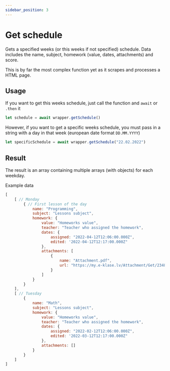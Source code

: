```yaml
---
sidebar_position: 3
---
```


# Get schedule

Gets a specified weeks (or this weeks if not specified) schedule. Data includes the name, subject, homework (value, dates, attachments) and score.

This is by far the most complex function yet as it scrapes and processes a HTML page.

## Usage

If you want to get this weeks schedule, just call the function and `await` or `.then` it
```js
let schedule = await wrapper.getSchedule()
```

However, if you want to get a specific weeks schedule, you must pass in a string with a day in that week (european date format `DD.MM.YYYY`)
```js
let specificSchedule = await wrapper.getSchedule("22.02.2022")
```

## Result

The result is an array containing multiple arrays (with objects) for each weekday.

Example data
```js
[
    [ // Monday
        { // First lesson of the day
            name: "Programming",
            subject: "Lessons subject",
            homework: {
                value: "Homeworks value",
                teacher: "Teacher who assigned the homework",
                dates: {
                    assigned: "2022-04-12T12:06:00.000Z",
                    edited: '2022-04-12T12:17:00.000Z"
                },
                attachments: [
                    {
                        name: "Attachment.pdf",
                        url: "https://my.e-klase.lv/Attachment/Get/2348dshj3v2f3"
                    }
                ]
            }
        }
    ],
    [ // Tuesday
        {
            name: "Math",
            subject: "Lessons subject",
            homework: {
                value: "Homeworks value",
                teacher: "Teacher who assigned the homework",
                dates: {
                    assigned: "2022-02-12T12:06:00.000Z",
                    edited: '2022-03-12T12:17:00.000Z"
                },
                attachments: []
            }
        }
    ]
]
```